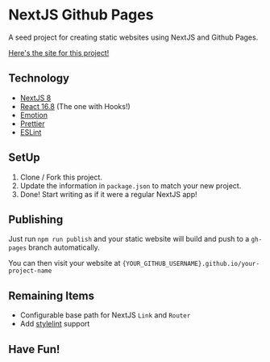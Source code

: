 # NextJS Github Pages

A seed project for creating static websites using NextJS and Github Pages.

[Here's the site for this project!](https://pd-smith.github.io/nextjs-github-pages/)
## Technology

* [NextJS 8](https://nextjs.org/)
* [React 16.8](https://reactjs.org/) (The one with Hooks!)
* [Emotion](https://emotion.sh/docs/introduction)
* [Prettier](https://prettier.io/)
* [ESLint](https://eslint.org/)

## SetUp

1. Clone / Fork this project.
2. Update the information in `package.json` to match your new project.
3. Done! Start writing as if it were a regular NextJS app!

## Publishing

Just run `npm run publish` and your static website will build and push to a `gh-pages` branch automatically.

You can then visit your website at `{YOUR_GITHUB_USERNAME}.github.io/your-project-name`

## Remaining Items

* Configurable base path for NextJS `Link` and `Router`
* Add [stylelint](https://stylelint.io/) support

## Have Fun!
